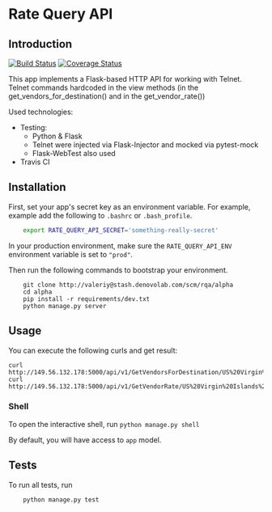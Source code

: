 # Rate Query API

## Introduction

[![Build Status](https://travis-ci.org/osya/RateQueryAPI.svg?branch=master)](https://travis-ci.org/osya/RateQueryAPI/) [![Coverage Status](https://coveralls.io/repos/github/osya/RateQueryAPI/badge.svg?branch=master)](https://coveralls.io/github/osya/RateQueryAPI?branch=master)

This app implements a Flask-based HTTP API for working with Telnet. Telnet commands hardcoded in the view methods
(in the get_vendors_for_destination() and in the get_vendor_rate())

Used technologies:

- Testing:
  - Python & Flask
  - Telnet were injected via Flask-Injector and mocked via pytest-mock
  - Flask-WebTest also used
- Travis CI

## Installation

First, set your app's secret key as an environment variable. For example, example add the following to ``.bashrc`` or ``.bash_profile``.

```bash
    export RATE_QUERY_API_SECRET='something-really-secret'
```

In your production environment, make sure the `RATE_QUERY_API_ENV` environment variable is set to `"prod"`.

Then run the following commands to bootstrap your environment.

```shell
    git clone http://valeriy@stash.denovolab.com/scm/rqa/alpha
    cd alpha
    pip install -r requirements/dev.txt
    python manage.py server
```

## Usage

You can execute the following curls and get result:

```shell
curl http://149.56.132.178:5000/api/v1/GetVendorsForDestination/US%20Virgin%20Islands%20Proper
curl http://149.56.132.178:5000/api/v1/GetVendorRate/US%20Virgin%20Islands%20Proper
```

### Shell

To open the interactive shell, run `python manage.py shell`

By default, you will have access to `app` model.

## Tests

To run all tests, run

```shell
    python manage.py test
```
